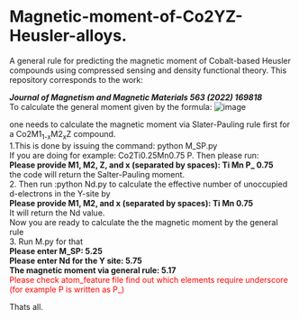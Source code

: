# Magnetic-moment-of-Co2YZ-Heusler-alloys.
A general rule for predicting the magnetic moment of Cobalt-based Heusler compounds using compressed sensing and density functional theory.
This repository corresponds to the work:  

***Journal of Magnetism and Magnetic Materials 563 (2022) 169818***  
To calculate the general moment given by the formula:
![image](https://user-images.githubusercontent.com/27854932/232724701-ac4d3f50-8299-4521-9ce8-77d759c863ff.png)

one needs to calculate the magnetic moment via Slater-Pauling rule first for a Co2M1<sub>1-x</sub>M2<sub>x</sub>Z compound.   
1.This is done by issuing the command: python M_SP.py  
If you are doing for example: Co2Ti0.25Mn0.75 P. Then please run:  
**Please provide M1, M2, Z, and x (separated by spaces): Ti Mn P_ 0.75**  
the code will return the Salter-Pauling moment.  
2. Then run :python Nd.py to calculate the effective number of unoccupied d-electrons in the Y-site by  
**Please provide M1, M2, and x (separated by spaces): Ti Mn 0.75**  
It will return the Nd value.  
Now you are ready to calculate the the magnetic moment by the general rule  
3. Run M.py for that  
**Please enter M_SP: 5.25  
Please enter Nd for the Y site: 5.75  
The magnetic moment via general rule: 5.17**   
<span style="color:red">Please check atom_feature file find out which elements require underscore (for example P is written as P_)</span>  

Thats all.
